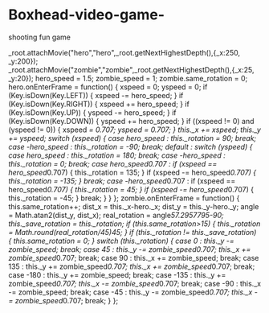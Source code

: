 # Boxhead-video-game-
shooting fun game 


_root.attachMovie("hero","hero",_root.getNextHighestDepth(),{_x:250, _y:200});
_root.attachMovie("zombie","zombie",_root.getNextHighestDepth(),{_x:25, _y:20});
hero_speed = 1.5;
zombie_speed = 1;
zombie.same_rotation = 0;
hero.onEnterFrame = function() {
	xspeed = 0;
	yspeed = 0;
	if (Key.isDown(Key.LEFT)) {
		xspeed -= hero_speed;
	}
	if (Key.isDown(Key.RIGHT)) {
		xspeed += hero_speed;
	}
	if (Key.isDown(Key.UP)) {
		yspeed -= hero_speed;
	}
	if (Key.isDown(Key.DOWN)) {
		yspeed += hero_speed;
	}
	if ((xspeed != 0) and (yspeed != 0)) {
		xspeed *= 0.707;
		yspeed *= 0.707;
	}
	this._x += xspeed;
	this._y += yspeed;
	switch (xspeed) {
		case hero_speed :
			this._rotation = 90;
			break;
		case -hero_speed :
			this._rotation = -90;
			break;
		default :
			switch (yspeed) {
				case hero_speed :
					this._rotation = 180;
					break;
				case -hero_speed :
					this._rotation = 0;
					break;
				case hero_speed*0.707 :
					if (xspeed == hero_speed*0.707) {
						this._rotation = 135;
					}
					if (xspeed -= hero_speed*0.707) {
						this._rotation = -135;
					}
					break;
				case -hero_speed*0.707 :
					if (xspeed == hero_speed*0.707) {
						this._rotation = 45;
					}
					if (xspeed -= hero_speed*0.707) {
						this._rotation = -45;
					}
					break;
			}
	}
};
zombie.onEnterFrame = function() {
	this.same_rotation++;
	dist_x = this._x-hero._x;
	dist_y = this._y-hero._y;
	angle = Math.atan2(dist_y, dist_x);
	real_rotation = angle*57.2957795-90;
	this._save_rotation = this._rotation;
	if (this.same_rotation>15) {
		this._rotation = Math.round(real_rotation/45)*45;
	}
	if (this._rotation != this._save_rotation) {
		this.same_rotation = 0;
	}
	switch (this._rotation) {
		case 0 :
			this._y -= zombie_speed;
			break;
		case 45 :
			this._y -= zombie_speed*0.707;
			this._x += zombie_speed*0.707;
			break;
		case 90 :
			this._x += zombie_speed;
			break;
		case 135 :
			this._y += zombie_speed*0.707;
			this._x += zombie_speed*0.707;
			break;
		case -180 :
			this._y += zombie_speed;
			break;
		case -135 :
			this._y += zombie_speed*0.707;
			this._x -= zombie_speed*0.707;
			break;
		case -90 :
			this._x -= zombie_speed;
			break;
		case -45 :
			this._y -= zombie_speed*0.707;
			this._x -= zombie_speed*0.707;
			break;
	}
};
